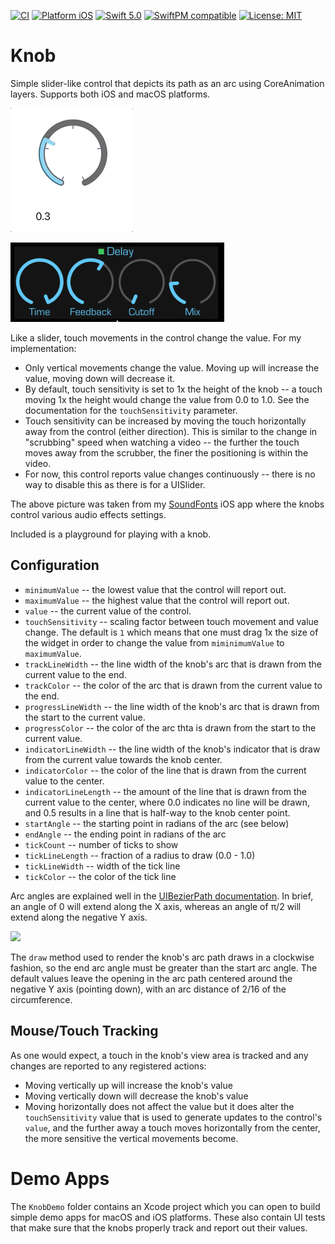 [![CI](https://github.com/bradhowes/Knob/workflows/CI/badge.svg)](https://github.com/bradhowes/Knob)
[![Platform iOS](https://img.shields.io/badge/platform-iOS-blue.svg?style=flat)](https://apple.com)
[![Swift 5.0](https://img.shields.io/badge/Swift-5.0-orange.svg?style=flat)](https://swift.org)
[![SwiftPM compatible](https://img.shields.io/badge/SwiftPM-compatible-brightgreen.svg)](https://swift.org/package-manager/)
[![License: MIT](https://img.shields.io/badge/License-MIT-yellow.svg)](https://opensource.org/licenses/MIT)

# Knob

Simple slider-like control that depicts its path as an arc using CoreAnimation layers. Supports both iOS and macOS 
platforms.

![](KnobMove.gif)


![](example.png)

Like a slider, touch movements in the control change the value. For my implementation:

* Only vertical movements change the value. Moving up will increase the value, moving down will decrease it.
* By default, touch sensitivity is set to 1x the height of the knob -- a touch moving 1x the height would
  change the value from 0.0 to 1.0. See the documentation for the `touchSensitivity` parameter.
* Touch sensitivity can be increased by moving the touch horizontally away from the control (either direction).
  This is similar to the change in "scrubbing" speed when watching a video -- the further the touch moves away
  from the scrubber, the finer the positioning is within the video.
* For now, this control reports value changes continuously -- there is no way to disable this as there is for
  a UISlider.

The above picture was taken from my [SoundFonts](https://github.com/bradhowes/SoundFonts) iOS app where the
knobs control various audio effects settings.

Included is a playground for playing with a knob.

## Configuration

* `minimumValue` -- the lowest value that the control will report out.
* `maximumValue` -- the highest value that the control will report out.
* `value` -- the current value of the control.
* `touchSensitivity` -- scaling factor between touch movement and value change. The default is `1` which means that one
must drag 1x the size of the widget in order to change the value from `miminimumValue` to `maximumValue`.
* `trackLineWidth` -- the line width of the knob's arc that is drawn from the current value to the end.
* `trackColor` -- the color of the arc that is drawn from the current value to the end.
* `progressLineWidth` -- the line width of the knob's arc that is drawn from the start to the current value.
* `progressColor` -- the color of the arc thta is drawn from the start to the current value.
* `indicatorLineWidth` -- the line width of the knob's indicator that is draw from the current value towards the knob center.
* `indicatorColor` -- the color of the line that is drawn from the current value to the center.
* `indicatorLineLength` -- the amount of the line that is drawn from the current value to the center, where 0.0 
indicates no line will be drawn, and 0.5 results in a line that is half-way to the knob center point.
* `startAngle` -- the starting point in radians of the arc (see below)
* `endAngle` -- the ending point in radians of the arc
* `tickCount` -- number of ticks to show
* `tickLineLength` -- fraction of a radius to draw (0.0 - 1.0)
* `tickLineWidth` -- width of the tick line
* `tickColor` -- the color of the tick line

Arc angles are explained well in the 
[UIBezierPath documentation](https://developer.apple.com/documentation/uikit/uibezierpath/1624358-init). In brief, an 
angle of 0 will extend along the X axis, whereas an angle of π/2 will extend along the negative Y axis.

![](https://docs-assets.developer.apple.com/published/741002b545/radians_circle_4de280d3-557c-4d69-8f12-efed200dbbd3.jpg)

The `draw` method used to render the knob's arc path draws in a clockwise fashion, so the end arc angle must be greater 
than the start arc angle. The default values leave the opening in the arc path centered around the negative Y axis 
(pointing down), with an arc distance of 2/16 of the circumference.

## Mouse/Touch Tracking

As one would expect, a touch in the knob's view area is tracked and any changes are reported to any registered actions:

* Moving vertically up will increase the knob's value
* Moving vertically down will decrease the knob's value
* Moving horizontally does not affect the value but it does alter the `touchSensitivity` value that is used to generate 
updates to the control's `value`, and the further away a touch moves horizontally from the center, the more sensitive 
the vertical movements become.

# Demo Apps

The `KnobDemo` folder contains an Xcode project which you can open to build simple demo apps for macOS and iOS 
platforms. These also contain UI tests that make sure that the knobs properly track and report out their values.

